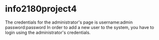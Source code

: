 
# info2180project4
The credentials for the administrator's page is username:admin password:password
In order to add a new user to the system, you have to login using the administrator's credentials.
